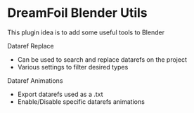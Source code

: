 # DreamFoil Blender Utils

This plugin idea is to add some useful tools to Blender

Dataref Replace
- Can be used to search and replace datarefs on the project
- Various settings to filter desired types

Dataref Animations
- Export datarefs used as a .txt
- Enable/Disable specific datarefs animations
